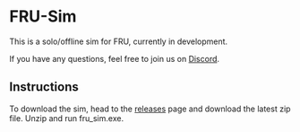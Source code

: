 # FRU-Sim

This is a solo/offline sim for FRU, currently in development.

If you have any questions, feel free to join us on [Discord](https://discord.gg/P9adFHADrX).


## Instructions
To download the sim, head to the ⁠[releases](https://github.com/WCGH/FRU-Sim/releases) page and download the latest zip file. Unzip and run fru_sim.exe.
